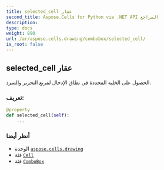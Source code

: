 ```yaml
---
title: selected_cell عقار
second_title: Aspose.Cells for Python via .NET API المراجع
description:
type: docs
weight: 890
url: /ar/aspose.cells.drawing/combobox/selected_cell/
is_root: false
---
```

##  selected_cell عقار

الحصول على الخلية المحددة في نطاق الإدخال لمربع التحرير والسرد.
###  تعريف:
```python
@property
def selected_cell(self):
    ...
```

###  أنظر أيضا
* الوحدة [`aspose.cells.drawing`](../../)
* فئة [`Cell`](/cells/python-net/ar/aspose.cells/cell)
* فئة [`ComboBox`](/cells/python-net/ar/aspose.cells.drawing/combobox)

